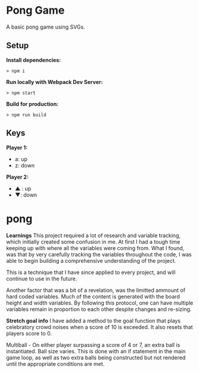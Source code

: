# Pong Game

A basic pong game using SVGs.

## Setup

**Install dependencies:**

`> npm i`

**Run locally with Webpack Dev Server:**

`> npm start`

**Build for production:**

`> npm run build`

## Keys

**Player 1:**
* a: up
* z: down

**Player 2:**
* ▲ : up
* ▼: down
# pong

**Learnings**
This project required a lot of research and variable tracking, which initially created some confusion in me. At first I had a tough time keeping up with where all the variables were coming from. What I found, was that by very carefully tracking the variables throughout the code, I was able to begin building a comprehensive understanding of the project. 

This is a technique that I have since applied to every project, and will continue to use in the future.

Another factor that was a bit of a revelation, was the limitted ammount of hard coded variables. Much of the content is generated with the board height and width variables. By following this protocol, one can have multiple variables remain in proportion to each other despite changes and re-sizing.

**Stretch goal info**
I have added a method to the goal function that plays celebratory crowd noises when a score of 10 is exceeded. It also resets that players score to 0.

Multiball -
On either player surpassing a score of 4 or 7, an extra ball is instantiated. Ball size varies. This is done with an if statement in the main game loop, as well as two extra balls being constructed but not rendered until the appropriate conditions are met.
